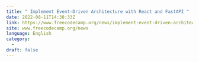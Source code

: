 ```yaml
---
title: " Implement Event-Driven Architecture with React and FastAPI "
date: 2022-08-11T14:38:33Z
link: https://www.freecodecamp.org/news/implement-event-driven-architecture-with-react-and-fastapi/?utm_medium=RSS&utm_source=news.12bit.vn
site: www.freecodecamp.org/news
language: English
category:
  -   
draft: false
---
```

